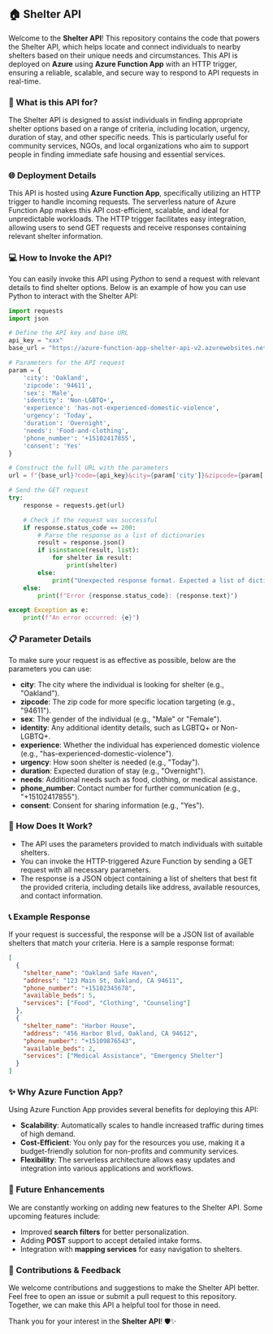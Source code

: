 ## 🏠 Shelter API

Welcome to the **Shelter API**! This repository contains the code that powers the Shelter API, which helps locate and connect individuals to nearby shelters based on their unique needs and circumstances. This API is deployed on **Azure** using **Azure Function App** with an HTTP trigger, ensuring a reliable, scalable, and secure way to respond to API requests in real-time.

### 🚀 What is this API for?
The Shelter API is designed to assist individuals in finding appropriate shelter options based on a range of criteria, including location, urgency, duration of stay, and other specific needs. This is particularly useful for community services, NGOs, and local organizations who aim to support people in finding immediate safe housing and essential services.

### 🌐 Deployment Details
This API is hosted using **Azure Function App**, specifically utilizing an HTTP trigger to handle incoming requests. The serverless nature of Azure Function App makes this API cost-efficient, scalable, and ideal for unpredictable workloads. The HTTP trigger facilitates easy integration, allowing users to send GET requests and receive responses containing relevant shelter information.

### 💻 How to Invoke the API?

You can easily invoke this API using *Python* to send a request with relevant details to find shelter options. Below is an example of how you can use Python to interact with the Shelter API:

```python
import requests
import json

# Define the API key and base URL
api_key = "xxx"
base_url = "https://azure-function-app-shelter-api-v2.azurewebsites.net/api/http_trigger"

# Parameters for the API request
param = {
    'city': 'Oakland',
    'zipcode': '94611',
    'sex': 'Male',
    'identity': 'Non-LGBTQ+',
    'experience': 'has-not-experienced-domestic-violence',
    'urgency': 'Today',
    'duration': 'Overnight',
    'needs': 'Food-and-clothing',
    'phone_number': '+15102417855',
    'consent': 'Yes'
}

# Construct the full URL with the parameters
url = f"{base_url}?code={api_key}&city={param['city']}&zipcode={param['zipcode']}&sex={param['sex']}&identity={param['identity']}&experience={param['experience']}&urgency={param['urgency']}&duration={param['duration']}&needs={param['needs']}&phone_number={param['phone_number']}&consent={param['consent']}"

# Send the GET request
try:
    response = requests.get(url)

    # Check if the request was successful
    if response.status_code == 200:
        # Parse the response as a list of dictionaries
        result = response.json()
        if isinstance(result, list):
            for shelter in result:
                print(shelter)
        else:
            print("Unexpected response format. Expected a list of dictionaries.")
    else:
        print(f"Error {response.status_code}: {response.text}")

except Exception as e:
    print(f"An error occurred: {e}")
```

### 📋 Parameter Details
To make sure your request is as effective as possible, below are the parameters you can use:

- **city**: The city where the individual is looking for shelter (e.g., "Oakland").
- **zipcode**: The zip code for more specific location targeting (e.g., "94611").
- **sex**: The gender of the individual (e.g., "Male" or "Female").
- **identity**: Any additional identity details, such as LGBTQ+ or Non-LGBTQ+.
- **experience**: Whether the individual has experienced domestic violence (e.g., "has-experienced-domestic-violence").
- **urgency**: How soon shelter is needed (e.g., "Today").
- **duration**: Expected duration of stay (e.g., "Overnight").
- **needs**: Additional needs such as food, clothing, or medical assistance.
- **phone_number**: Contact number for further communication (e.g., "+15102417855").
- **consent**: Consent for sharing information (e.g., "Yes").

### 🔗 How Does It Work?
- The API uses the parameters provided to match individuals with suitable shelters.
- You can invoke the HTTP-triggered Azure Function by sending a GET request with all necessary parameters.
- The response is a JSON object containing a list of shelters that best fit the provided criteria, including details like address, available resources, and contact information.

### 📞 Example Response
If your request is successful, the response will be a JSON list of available shelters that match your criteria. Here is a sample response format:
```json
[
  {
    "shelter_name": "Oakland Safe Haven",
    "address": "123 Main St, Oakland, CA 94611",
    "phone_number": "+15102345678",
    "available_beds": 5,
    "services": ["Food", "Clothing", "Counseling"]
  },
  {
    "shelter_name": "Harbor House",
    "address": "456 Harbor Blvd, Oakland, CA 94612",
    "phone_number": "+15109876543",
    "available_beds": 2,
    "services": ["Medical Assistance", "Emergency Shelter"]
  }
]
```

### ✨ Why Azure Function App?
Using Azure Function App provides several benefits for deploying this API:
- **Scalability**: Automatically scales to handle increased traffic during times of high demand.
- **Cost-Efficient**: You only pay for the resources you use, making it a budget-friendly solution for non-profits and community services.
- **Flexibility**: The serverless architecture allows easy updates and integration into various applications and workflows.

### 🤖 Future Enhancements
We are constantly working on adding new features to the Shelter API. Some upcoming features include:
- Improved **search filters** for better personalization.
- Adding **POST** support to accept detailed intake forms.
- Integration with **mapping services** for easy navigation to shelters.

### 🙏 Contributions & Feedback
We welcome contributions and suggestions to make the Shelter API better. Feel free to open an issue or submit a pull request to this repository. Together, we can make this API a helpful tool for those in need.

Thank you for your interest in the **Shelter API**! 🛡️✨

